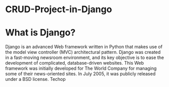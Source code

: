 # CRUD-Project-in-Django

# What is Django?
Django is an advanced Web framework written in Python that makes use of the model view controller (MVC) architectural pattern. Django was created in a fast-moving newsroom environment, and its key objective is to ease the development of complicated, database-driven websites. 
This Web framework was initially developed for The World Company for managing some of their news-oriented sites. In July 2005, it was publicly released under a BSD license.
Techop
